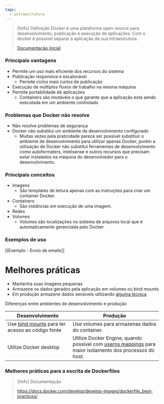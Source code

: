 ```yaml
---
tags:
  - infraestrutura
---
```

> [!info] Definição
> Docker é uma plataforma open-source para desenvolvimento, publicação e execução de aplicações. Com o docker é possível separar a aplicação da sua infraestrutura.
> 
> [Documentação inicial](https://docs.docker.com/get-started/overview/)

### Principais vantagens

- Permite um uso mais eficiente dos recursos do sistema
- Publicação responsiva e escalonável
	- Permite ciclos mais curtos de publicação
- Execução de múltiplos fluxos de trabalho na mesma máquina
- Permite portabilidade de aplicações
	- Containers são imutáveis o que garante que a aplicação está sendo executada em um ambiente controlado

### Problemas que Docker não resolve

- Não resolve problemas de segurança
- Docker não substitui um ambiente de desenvolvimento configurado
	- Muitas vezes pela praticidade parece ser possível substituir o ambiente de desenvolvimento para utilizar apenas Docker, porém a utilização de Docker não substitui ferramentas de desenvolvimento como autoformaters, intelisense e outros recursos que precisam estar instalados na máquina do desenvolvedor para o desenvolvimento.

### Principais conceitos

- Imagens
	- São templates de leitura apenas com as instruções para criar um container Docker.
- Containers
	- São instâncias em execução de uma imagem.
- Redes
- Volumes
	- Volumes são localizações no sistema de arquivos local que é automaticamente gerenciada pelo Docker

### Exemplos de uso

[[Exemplo - Envio de emails]]

# Melhores práticas

- Mantenha suas imagens pequenas
- Armazene os dados gerados pela aplicação em volumes ou bind mounts
- Em produção armazene dados sensíveis utilizando [alguma técnica](https://docs.docker.com/engine/swarm/secrets/)

Diferenças entre ambientes de desenvolvimento e produção

| Desenvolvimento                                                                                 | Produção                                                                                                                                                         |
| ----------------------------------------------------------------------------------------------- | ---------------------------------------------------------------------------------------------------------------------------------------------------------------- |
| Use [bind mounts](https://docs.docker.com/storage/bind-mounts/) para ter acesso ao código fonte | Use volumes para armazenas dados do container.                                                                                                                   |
| Utilize Docker desktop                                                                          | Utilize Docker Engine, quando possível com [userns mappings](https://docs.docker.com/engine/security/userns-remap/) para maior isolamento dos processos do host. |

### Melhores práticas para a escrita de Dockerfiles

> [!info] Documentação
> 
> https://docs.docker.com/develop/develop-images/dockerfile_best-practices/



